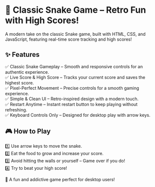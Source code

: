 # 🐍 Classic Snake Game – Retro Fun with High Scores!
A modern take on the classic Snake game, built with HTML, CSS, and JavaScript, featuring real-time score tracking and high scores!
 
## ✨ Features
✅ Classic Snake Gameplay – Smooth and responsive controls for an authentic experience.</br>
✅ Live Score & High Score – Tracks your current score and saves the highest score.</br>
✅ Pixel-Perfect Movement – Precise controls for a smooth gaming experience.</br>
✅ Simple & Clean UI – Retro-inspired design with a modern touch.</br>
✅ Restart Anytime – Instant restart button to keep playing without refreshing.</br>
✅ Keyboard Controls Only – Designed for desktop play with arrow keys.</br>

## 🎮 How to Play
1️⃣ Use arrow keys to move the snake.</br>
2️⃣ Eat the food to grow and increase your score.</br>
3️⃣ Avoid hitting the walls or yourself – Game over if you do!</br>
4️⃣ Try to beat your high score!</br>

🚀 A fun and addictive game perfect for desktop users!
